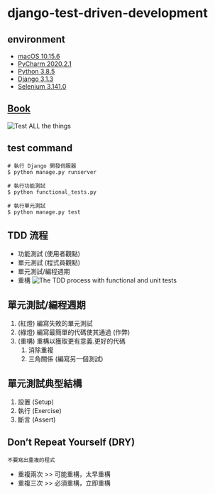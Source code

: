 # django-test-driven-development

## environment
- [macOS 10.15.6](https://www.apple.com/tw/macos/catalina/)
- [PyCharm 2020.2.1](https://www.jetbrains.com/pycharm/)
- [Python 3.8.5](https://www.python.org/)
- [Django 3.1.3](https://www.djangoproject.com/)
- [Selenium 3.141.0](https://github.com/SeleniumHQ/selenium)

## [Book](https://www.obeythetestinggoat.com/pages/book.html)
![Test ALL the things](https://www.obeythetestinggoat.com/book/images/twp2_0401.png)

## test command
```shell script
# 執行 Django 開發伺服器
$ python manage.py runserver

# 執行功能測試
$ python functional_tests.py

# 執行單元測試
$ python manage.py test
```

## TDD 流程
- 功能測試 (使用者觀點)
- 單元測試 (程式員觀點)
- 單元測試/編程週期
- 重構
![The TDD process with functional and unit tests](https://www.obeythetestinggoat.com/book/images/twp2_0404.png)

## 單元測試/編程週期
1. (紅燈) 編寫失敗的單元測試
2. (綠燈) 編寫最簡單的代碼使其通過 (作弊)
3. (重構) 重構以獲取更有意義.更好的代碼
    1. 消除重複
    2. 三角關係 (編寫另一個測試)

## 單元測試典型結構
1. 設置 (Setup)
2. 執行 (Exercise)
3. 斷言 (Assert)
    
## Don’t Repeat Yourself (DRY)
`不要寫出重複的程式`
- 重複兩次 >> 可能重構，太早重構
- 重複三次 >> 必須重構，立即重構